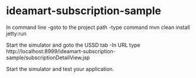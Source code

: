 ideamart-subscription-sample
============================

In command line
      -goto to the project path
      -type command
            mvn clean install jetty:run
            
Start the simulator and goto the USSD tab
          -In URL type
                http://localhost:8999/ideamart-subscription-sample/subscriptionDetailView.jsp
        
Start the simulator and test your application.
